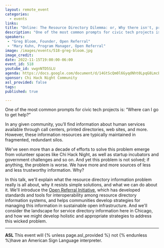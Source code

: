 ```yaml
---
layout: remote_event
categories:
  - events
links: 
title: "Online: The Resource Directory Dilemma: or, Why there isn't, probably won't be, and maybe shouldn't be a Yelp for Social Services"
description: "One of the most common prompts for civic tech projects is: 'Where can I go to get help?' In any given community, you’ll find information about human services available through call centers, printed directories, web sites, and more. However, these information resources are typically maintained in fragmented, redundant silos. In this talk, we'll explain what the resource directory information problem really is all about, why it resists simple solutions, and what we can do about it."
speakers:
 - "Greg Bloom, Founder, Open Referral" 
 - "Mary Kuhn, Program Manager, Open Referral"
image: /images/events/518-greg-bloom.jpg
image_credit:
date: 2022-11-15T19:00:00-06:00
event_id: 518
youtube_id: vwgnNTD5SLU
agenda: https://docs.google.com/document/d/14GtScQm0l6GyqdNht0LpqG8LmcEF7i3COjNJ06PaTj8/edit#
sponsor: Chi Hack Night Community
asl_provided: false
tags: 
published: true

---
```


One of the most common prompts for civic tech projects is: “Where can I go to get help?”
 
In any given community, you’ll find information about human services available through call centers, printed directories, web sites, and more. However, these information resources are typically maintained in fragmented, redundant silos. 
 
We've seen more than a decade of efforts to solve this problem emerge from volunteer spaces like Chi Hack Night, as well as startup incubators and government challenges and so on. And yet this problem is not solved; if anything, the problem is worse. We have more and more sources of less and less trustworthy information. Why?
 
In this talk, we'll explain what the resource directory information problem really is all about, why it resists simple solutions, and what we can do about it. We'll introduce the [Open Referral Initiative](https://openreferral.org/), which has developed standards and tools for interoperability among resource directory information systems, and helps communities develop strategies for managing this information in sustainable open infrastructure. And we'll consider the landscape for service directory information here in Chicago, and how we might develop holistic and appropriate strategies to address this wicked problem.



---

**ASL** This event will {% unless page.asl_provided %} not {% endunless %}have an American Sign Language interpreter.
